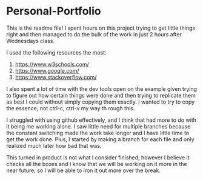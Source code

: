 # Personal-Portfolio

This is the readme file! I spent hours on this project trying to get little things right and then managed to do the bulk of the work in just 2 hours after Wednesdays class.

I used the following resources the most: 
1. https://www.w3schools.com/
2. https://www.google.com/
3. https://www.stackoverflow.com/








I also spent a lot of time with the dev tools open on the example given trying to figure out how certain things were done and then trying to replicate them as best I could  without simply copying them exactly. I wanted to try to copy the essence, not ctrl-c, ctrl-v my way th rough this. 

I struggled with using github effectively, and I think that had more to do with it being me working alone. I saw little need for multiple branches because the constant switching made the work take longer and I have little time to get the work done. Plus, I started by making a branch for each file and only realized much later how bad that was. 

This turned in product is not what I consider finished, however I believe it checks all the boxes and I know that we will be working on it more in the near future, so I will be able to iron it out more over the break. 
